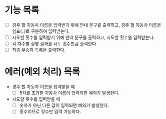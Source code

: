 # 기능 목록

- [ ] 경주 할 자동차 이름을 입력받기 위해 안내 문구를 출력하고, 경주 할 자동차 이름을 쉼표(`,`)로 구분하여 입력받는다.
- [ ] 시도할 횟수를 입력받기 위해 안내 문구를 출력하고, 시도할 횟수를 입력받는다.
- [ ] 각 차수별 실행 결과를 시도 횟수만큼 출력한다.
- [ ] 최종 우승자 목록을 출력한다.

# 에러(예외 처리) 목록

- 경주 할 자동차 이름을 입력받을 떄
    - [ ] 5자를 초과한 자동차 이름이 입력되면 예외가 발생한다.
- 시도할 횟수를 입력받을 때
    - [ ] 숫자가 아닌 다른 값이 입력되면 예외가 발생한다.
    - [ ] 횟수이므로 정수만 입력 가능하다. 
